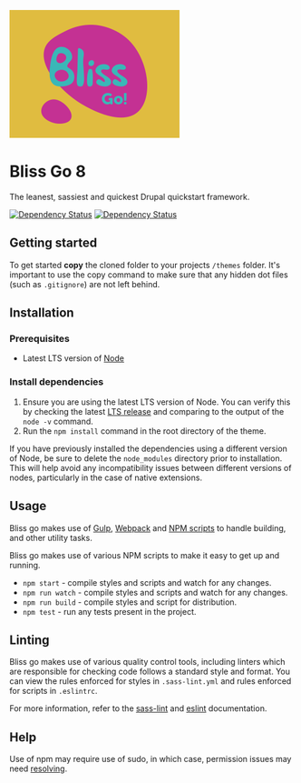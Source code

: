 ![Bliss Go](screenshot.png "Bliss Go")

# Bliss Go 8

The leanest, sassiest and quickest Drupal quickstart framework.

<span class="badge-daviddm"><a href="https://david-dm.org/thisisbliss/bliss-go" title="View the status of this project's dependencies on DavidDM"><img src="https://david-dm.org/thisisbliss/bliss-go/status.svg" alt="Dependency Status" /></a></span>
<span class="badge-daviddm"><a href="https://david-dm.org/thisisbliss/bliss-go?type=dev" title="View the status of this project's development dependencies on DavidDM"><img src="https://david-dm.org/thisisbliss/bliss-go/dev-status.svg" alt="Dependency Status" /></a></span>

## Getting started

To get started **copy** the cloned folder to your projects `/themes` folder. It's important to use the copy command to make sure that any hidden dot files (such as `.gitignore`) are not left behind.

## Installation

### Prerequisites
- Latest LTS version of [Node](https://nodejs.org/en/)

### Install dependencies
1. Ensure you are using the latest LTS version of Node. You can verify this by checking the latest [LTS release](https://nodejs.org/en/) and comparing to the output of the `node -v` command.
2. Run the `npm install` command in the root directory of the theme.

If you have previously installed the dependencies using a different version of Node, be sure to delete the `node_modules` directory prior to installation. This will help avoid any incompatibility issues between different versions of nodes, particularly in the case of native extensions.

## Usage

Bliss go makes use of [Gulp](https://gulpjs.com/), [Webpack](https://webpack.js.org/) and [NPM scripts](https://docs.npmjs.com/misc/scripts) to handle building, and other utility tasks.

Bliss go makes use of various NPM scripts to make it easy to get up and running.

* `npm start` - compile styles and scripts and watch for any changes.
* `npm run watch` - compile styles and scripts and watch for any changes.
* `npm run build` - compile styles and script for distribution.
* `npm test` - run any tests present in the project.

## Linting

Bliss go makes use of various quality control tools, including linters which are responsible for checking code follows a standard style and format. You can view the rules enforced for styles in `.sass-lint.yml` and rules enforced for scripts in `.eslintrc`. 

For more information, refer to the [sass-lint](https://github.com/sasstools/sass-lint) and [eslint](https://eslint.org/) documentation.

## Help

Use of npm may require use of sudo, in which case, permission issues may need [resolving](https://docs.npmjs.com/getting-started/fixing-npm-permissions). 